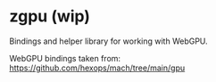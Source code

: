 # zgpu (wip)

Bindings and helper library for working with WebGPU.

WebGPU bindings taken from: https://github.com/hexops/mach/tree/main/gpu
